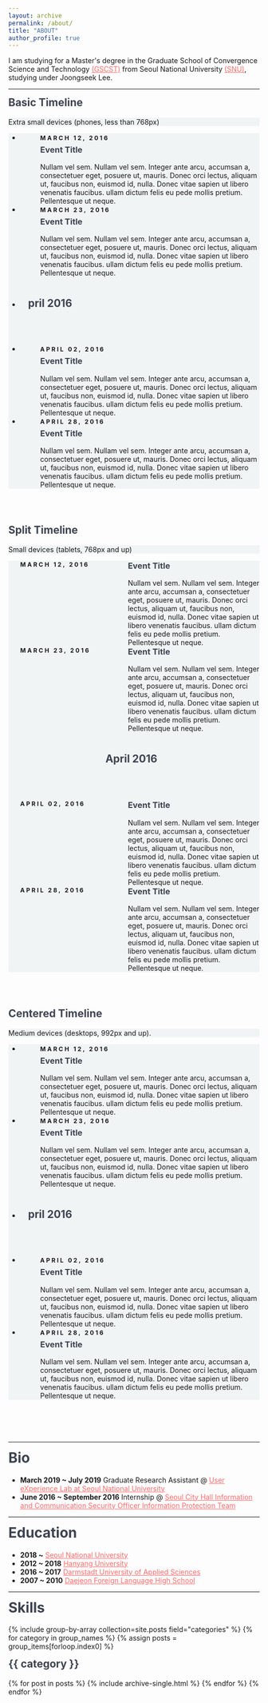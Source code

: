```yaml
---
layout: archive
permalink: /about/
title: "ABOUT"
author_profile: true
---
```


I am studying for a Master's degree in the Graduate School of Convergence Science and Technology [(GSCST)](http://convergence.snu.ac.kr/main/) from Seoul National University [(SNU)](http://snu.ac.kr/index.html), studying under Joongseek Lee.

---

<html>
<head>
<meta name="viewport" content="width=device-width, initial-scale=1.0">
<style>
$primary-color: #FF6B6B;
$primary-color-hover: scale-color($primary-color, $lightness: 32%);

body {
    color: #768390;
    background: #FFF;
    font-family: "Effra", Helvetica, sans-serif;
    padding: 0;
    -webkit-font-smoothing: antialiased;
}
h1,h2,h3,h4,h5,h6 {
    color: #3D4351;
    margin-top: 0;
}
a {
    color: #FF6B6B;
    &:hover {
        color: scale-color(#FF6B6B, $lightness: 32%);;
        text-decoration: none;
    }
}
.example-header {
    background: #3D4351;
    color: #FFF;
    font-weight: 300;
    padding: 3em 1em;
    text-align: center;
    h1 {
        color: #FFF;
        font-weight: 300;
        margin-bottom: 20px
    }
    p {
        font-size: 12px;
        text-transform: uppercase;
        letter-spacing: 3px;
        font-weight: 700;
    }
}
.container-fluid {
    .row {
        padding: 0 0 4em 0;
        &:nth-child(even) {
            background: #F1F4F5;
        }
    }
}

.example-title {
    text-align: center;
    margin-bottom: 60px;
    padding: 3em 0;
    border-bottom: 1px solid #E4EAEC;
    p {
        margin: 0 auto;
        font-size: 16px;
        max-width: 400px;
    }
}

/*==================================
    TIMELINE
==================================*/

    /*-- GENERAL STYLES
    ------------------------------*/
    .timeline {
        line-height: 1.4em;
        list-style: none;
        margin: 0;
        padding: 0;
        width: 100%;
        h1, h2, h3, h4, h5, h6 {
            line-height: inherit;
        }
    }

    /*----- TIMELINE ITEM -----*/

    .timeline-item {
        padding-left: 40px;
        position: relative;
        &:last-child {
            padding-bottom: 0;
        }
    }

    /*----- TIMELINE INFO -----*/

    .timeline-info {
        font-size: 12px;
        font-weight: 700;
        letter-spacing: 3px;
        margin: 0 0 .5em 0;
        text-transform: uppercase;
        white-space: nowrap;
    }
    /*----- TIMELINE MARKER -----*/

    .timeline-marker {
        position: absolute;
        top: 0; bottom: 0; left: 0;
        width: 15px;
        &:before {
            background: #FF6B6B;
            border: 3px solid transparent;
            border-radius: 100%;
            content: "";
            display: block;
            height: 15px;
            position: absolute;
            top: 4px; left: 0;
            width: 15px;
            transition: background 0.3s ease-in-out,
                    border 0.3s ease-in-out;
        }
        &:after {
            content: "";
            width: 3px;
            background: #CCD5DB;
            display: block;
            position: absolute;
            top: 24px; bottom: 0; left: 6px;
        }
        .timeline-item:last-child &:after {
            content: none;
        }
    }
    .timeline-item:not(.period):hover .timeline-marker:before {
        background: transparent;
        border: 3px solid #FF6B6B;
    }

    /*----- TIMELINE CONTENT -----*/

    .timeline-content {
        padding-bottom: 40px;
        p:last-child {
            margin-bottom: 0;
        }
    }

    /*----- TIMELINE PERIOD -----*/
    
    .period {
        padding: 0;
        .timeline-info {
            display: none;
        }
        .timeline-marker {
            &:before {
                background: transparent;
                content: "";
                width: 15px;
                height: auto;
                border: none;
                border-radius: 0;
                top: 0;
                bottom: 30px;
                position: absolute;
                border-top: 3px solid #CCD5DB;
                border-bottom: 3px solid #CCD5DB;
            }
            &:after {
                content: "";
                height: 32px;
                top: auto;
            }
        }
        .timeline-content {
            padding: 40px 0 70px;
        }
        .timeline-title {
            margin: 0;
        }
    }

    /*----------------------------------------------
        MOD: TIMELINE SPLIT
    ----------------------------------------------*/

        .timeline-split {
            @media (min-width: 768px) {
                .timeline {
                    display: table;
                }
                .timeline-item {
                    display: table-row;
                    padding: 0;
                }
                .timeline-info,
                .timeline-marker,
                .timeline-content,
                .period .timeline-info {
                    display: table-cell;
                    vertical-align: top;
                }
                .timeline-marker {
                    position: relative;
                }
                .timeline-content {
                    padding-left: 30px;
                }
                .timeline-info {
                    padding-right: 30px;
                }
                .period .timeline-title {
                    position: relative;
                    left: -45px;
                }
            }
        }

    /*----------------------------------------------
        MOD: TIMELINE CENTERED
    ----------------------------------------------*/

        .timeline-centered {
            @extend .timeline-split;
            @media (min-width: 992px) {
                &,
                .timeline-item,
                .timeline-info,
                .timeline-marker,
                .timeline-content {
                    display: block;
                    margin: 0;
                    padding: 0;
                }
                .timeline-item {
                    padding-bottom: 40px;
                    overflow: hidden;
                }
                .timeline-marker {
                    position: absolute;
                    left: 50%;
                    margin-left: -7.5px;
                }
                .timeline-info,
                .timeline-content {
                    width: 50%;
                }
                > .timeline-item:nth-child(odd) .timeline-info {
                    float: left;
                    text-align: right;
                    padding-right: 30px;
                }
                > .timeline-item:nth-child(odd) .timeline-content {
                    float: right;
                    text-align: left;
                    padding-left: 30px;
                }    
                > .timeline-item:nth-child(even) .timeline-info {
                    float: right;
                    text-align: left;
                    padding-left: 30px;
                }
                > .timeline-item:nth-child(even) .timeline-content {
                    float: left;
                    text-align: right;
                    padding-right: 30px;
                }
                > .timeline-item.period .timeline-content {
                    float: none;
                    padding: 0;
                    width: 100%;
                    text-align: center;
                }
                .timeline-item.period {
                    padding: 50px 0 90px;
                }
                .period .timeline-marker:after {
                    height: 30px;
                    bottom: 0;
                    top: auto;
                }
                .period .timeline-title {
                    left: auto;
                }
            }
        }

    /*----------------------------------------------
        MOD: MARKER OUTLINE
    ----------------------------------------------*/
        
        .marker-outline {
            .timeline-marker {
                &:before {
                    background: transparent;
                    border-color: #FF6B6B;
                }
            }
            .timeline-item:hover .timeline-marker:before {
                background: #FF6B6B;
            }
        }
</style>
</head>
<body>
<script src="https://use.typekit.net/bkt6ydm.js"></script>
<script>try{Typekit.load({ async: true });}catch(e){}</script>
<!-- <header class="example-header">
    <h1 class="text-center">Simple Responsive Timeline</h1>
    <p>Handcrafted by <a href="http://overflowdg.com" target="_blank">Overflow</a></p>
</header> -->
<div class="container-fluid">
    <div class="row example-basic">
        <div class="col-md-12 example-title">
            <h2>Basic Timeline</h2>
            <p>Extra small devices (phones, less than 768px)</p>
        </div>
        <div class="col-xs-10 col-xs-offset-1 col-sm-8 col-sm-offset-2">
            <ul class="timeline">
                <li class="timeline-item">
                    <div class="timeline-info">
                        <span>March 12, 2016</span>
                    </div>
                    <div class="timeline-marker"></div>
                    <div class="timeline-content">
                        <h3 class="timeline-title">Event Title</h3>
                        <p>Nullam vel sem. Nullam vel sem. Integer ante arcu, accumsan a, consectetuer eget, posuere ut, mauris. Donec orci lectus, aliquam ut, faucibus non, euismod id, nulla. Donec vitae sapien ut libero venenatis faucibus. ullam dictum felis
                            eu pede mollis pretium. Pellentesque ut neque.</p>
                    </div>
                </li>
                <li class="timeline-item">
                    <div class="timeline-info">
                        <span>March 23, 2016</span>
                    </div>
                    <div class="timeline-marker"></div>
                    <div class="timeline-content">
                        <h3 class="timeline-title">Event Title</h3>
                        <p>Nullam vel sem. Nullam vel sem. Integer ante arcu, accumsan a, consectetuer eget, posuere ut, mauris. Donec orci lectus, aliquam ut, faucibus non, euismod id, nulla. Donec vitae sapien ut libero venenatis faucibus. ullam dictum felis
                            eu pede mollis pretium. Pellentesque ut neque. </p>
                    </div>
                </li>
                <li class="timeline-item period">
                    <div class="timeline-info"></div>
                    <div class="timeline-marker"></div>
                    <div class="timeline-content">
                        <h2 class="timeline-title">April 2016</h2>
                    </div>
                </li>
                <li class="timeline-item">
                    <div class="timeline-info">
                        <span>April 02, 2016</span>
                    </div>
                    <div class="timeline-marker"></div>
                    <div class="timeline-content">
                        <h3 class="timeline-title">Event Title</h3>
                        <p>Nullam vel sem. Nullam vel sem. Integer ante arcu, accumsan a, consectetuer eget, posuere ut, mauris. Donec orci lectus, aliquam ut, faucibus non, euismod id, nulla. Donec vitae sapien ut libero venenatis faucibus. ullam dictum felis
                            eu pede mollis pretium. Pellentesque ut neque. </p>
                    </div>
                </li>
                <li class="timeline-item">
                    <div class="timeline-info">
                        <span>April 28, 2016</span>
                    </div>
                    <div class="timeline-marker"></div>
                    <div class="timeline-content">
                        <h3 class="timeline-title">Event Title</h3>
                        <p>Nullam vel sem. Nullam vel sem. Integer ante arcu, accumsan a, consectetuer eget, posuere ut, mauris. Donec orci lectus, aliquam ut, faucibus non, euismod id, nulla. Donec vitae sapien ut libero venenatis faucibus. ullam dictum felis
                            eu pede mollis pretium. Pellentesque ut neque. </p>
                    </div>
                </li>
            </ul>
        </div>
    </div>
    <div class="row example-split">
        <div class="col-md-12 example-title">
            <h2>Split Timeline</h2>
            <p>Small devices (tablets, 768px and up)</p>
        </div>
        <div class="col-xs-10 col-xs-offset-1 col-sm-8 col-sm-offset-2">
            <ul class="timeline timeline-split">
                <li class="timeline-item">
                    <div class="timeline-info">
                        <span>March 12, 2016</span>
                    </div>
                    <div class="timeline-marker"></div>
                    <div class="timeline-content">
                        <h3 class="timeline-title">Event Title</h3>
                        <p>Nullam vel sem. Nullam vel sem. Integer ante arcu, accumsan a, consectetuer eget, posuere ut, mauris. Donec orci lectus, aliquam ut, faucibus non, euismod id, nulla. Donec vitae sapien ut libero venenatis faucibus. ullam dictum felis
                            eu pede mollis pretium. Pellentesque ut neque.</p>
                    </div>
                </li>
                <li class="timeline-item">
                    <div class="timeline-info">
                        <span>March 23, 2016</span>
                    </div>
                    <div class="timeline-marker"></div>
                    <div class="timeline-content">
                        <h3 class="timeline-title">Event Title</h3>
                        <p>Nullam vel sem. Nullam vel sem. Integer ante arcu, accumsan a, consectetuer eget, posuere ut, mauris. Donec orci lectus, aliquam ut, faucibus non, euismod id, nulla. Donec vitae sapien ut libero venenatis faucibus. ullam dictum felis
                            eu pede mollis pretium. Pellentesque ut neque. </p>
                    </div>
                </li>
                <li class="timeline-item period">
                    <div class="timeline-info"></div>
                    <div class="timeline-marker"></div>
                    <div class="timeline-content">
                        <h2 class="timeline-title">April 2016</h2>
                    </div>
                </li>
                <li class="timeline-item">
                    <div class="timeline-info">
                        <span>April 02, 2016</span>
                    </div>
                    <div class="timeline-marker"></div>
                    <div class="timeline-content">
                        <h3 class="timeline-title">Event Title</h3>
                        <p>Nullam vel sem. Nullam vel sem. Integer ante arcu, accumsan a, consectetuer eget, posuere ut, mauris. Donec orci lectus, aliquam ut, faucibus non, euismod id, nulla. Donec vitae sapien ut libero venenatis faucibus. ullam dictum felis
                            eu pede mollis pretium. Pellentesque ut neque. </p>
                    </div>
                </li>
                <li class="timeline-item">
                    <div class="timeline-info">
                        <span>April 28, 2016</span>
                    </div>
                    <div class="timeline-marker"></div>
                    <div class="timeline-content">
                        <h3 class="timeline-title">Event Title</h3>
                        <p>Nullam vel sem. Nullam vel sem. Integer ante arcu, accumsan a, consectetuer eget, posuere ut, mauris. Donec orci lectus, aliquam ut, faucibus non, euismod id, nulla. Donec vitae sapien ut libero venenatis faucibus. ullam dictum felis
                            eu pede mollis pretium. Pellentesque ut neque. </p>
                    </div>
                </li>
            </ul>
        </div>
    </div>
    <div class="row example-centered">
        <div class="col-md-12 example-title">
            <h2>Centered Timeline</h2>
            <p>Medium devices (desktops, 992px and up).</p>
        </div>
        <div class="col-xs-10 col-xs-offset-1 col-sm-8 col-sm-offset-2">
            <ul class="timeline timeline-centered">
                <li class="timeline-item">
                    <div class="timeline-info">
                        <span>March 12, 2016</span>
                    </div>
                    <div class="timeline-marker"></div>
                    <div class="timeline-content">
                        <h3 class="timeline-title">Event Title</h3>
                        <p>Nullam vel sem. Nullam vel sem. Integer ante arcu, accumsan a, consectetuer eget, posuere ut, mauris. Donec orci lectus, aliquam ut, faucibus non, euismod id, nulla. Donec vitae sapien ut libero venenatis faucibus. ullam dictum felis
                            eu pede mollis pretium. Pellentesque ut neque.</p>
                    </div>
                </li>
                <li class="timeline-item">
                    <div class="timeline-info">
                        <span>March 23, 2016</span>
                    </div>
                    <div class="timeline-marker"></div>
                    <div class="timeline-content">
                        <h3 class="timeline-title">Event Title</h3>
                        <p>Nullam vel sem. Nullam vel sem. Integer ante arcu, accumsan a, consectetuer eget, posuere ut, mauris. Donec orci lectus, aliquam ut, faucibus non, euismod id, nulla. Donec vitae sapien ut libero venenatis faucibus. ullam dictum felis
                            eu pede mollis pretium. Pellentesque ut neque. </p>
                    </div>
                </li>
                <li class="timeline-item period">
                    <div class="timeline-info"></div>
                    <div class="timeline-marker"></div>
                    <div class="timeline-content">
                        <h2 class="timeline-title">April 2016</h2>
                    </div>
                </li>
                <li class="timeline-item">
                    <div class="timeline-info">
                        <span>April 02, 2016</span>
                    </div>
                    <div class="timeline-marker"></div>
                    <div class="timeline-content">
                        <h3 class="timeline-title">Event Title</h3>
                        <p>Nullam vel sem. Nullam vel sem. Integer ante arcu, accumsan a, consectetuer eget, posuere ut, mauris. Donec orci lectus, aliquam ut, faucibus non, euismod id, nulla. Donec vitae sapien ut libero venenatis faucibus. ullam dictum felis
                            eu pede mollis pretium. Pellentesque ut neque. </p>
                    </div>
                </li>
                <li class="timeline-item">
                    <div class="timeline-info">
                        <span>April 28, 2016</span>
                    </div>
                    <div class="timeline-marker"></div>
                    <div class="timeline-content">
                        <h3 class="timeline-title">Event Title</h3>
                        <p>Nullam vel sem. Nullam vel sem. Integer ante arcu, accumsan a, consectetuer eget, posuere ut, mauris. Donec orci lectus, aliquam ut, faucibus non, euismod id, nulla. Donec vitae sapien ut libero venenatis faucibus. ullam dictum felis
                            eu pede mollis pretium. Pellentesque ut neque. </p>
                    </div>
                </li>
            </ul>
        </div>
    </div>
</div>
</body>
</html>

---

<h1>Bio</h1>
	
- **March 2019 ~ July 2019** 
Graduate Research Assistant @ <a href="http://ux.snu.ac.kr/" target="_blank">User eXperience Lab at Seoul National University</a><br>
- **June 2016 ~ September 2016** 
Internship @ <a href="http://www.redwood-inc.com/" target="_blank">Seoul City Hall Information and Communication Security Officer Information Protection Team</a><br>

---

<h1>Education</h1>

- **2018 ~** 
<a href="http://www.snu.ac.kr/">  Seoul National University</a><br>
- **2012 ~ 2018**
<a href="http://www.hanyang.ac.kr/">Hanyang University</a><br>
- **2016 ~ 2017**
<a href="https://h-da.com/">Darmstadt University of Applied Sciences</a><br>
- **2007 ~ 2010**
<a href="http://djflhs.djsch.kr/main.do">Daejeon Foreign Language High School</a><br>
	
---

<script src="https://cdnjs.cloudflare.com/ajax/libs/Chart.js/2.6.0/Chart.min.js"></script>
<h1><span data-i18n="skills.my_skills">Skills</span></h1>
<canvas id="cs" height="100" width="100"></canvas>    
<script>
    var ctx = document.getElementById("cs");
    var data = {
    labels: "Collaboration, Data Analysis, Python, HTML/CSS, Communication, PM".split(","),
    datasets: [{
        label: "Ability",
        backgroundColor: "rgba(179,181,198,0.2)",
        borderColor: "#3385FF",
        pointBackgroundColor: "#3385FF",
        pointBorderColor: "#fff",
        pointHoverBackgroundColor: "#3385FF",
        pointHoverBorderColor: "#3385FF",
        data: [95, 80, 85, 70, 85, 80]
        }]
    };
    var myRadarChart = new Chart(ctx, {
    type: 'radar',
    data: data,
    options: {
        scale: {
            responsive: true,
            ticks: {min: 0, max: 100},
            lineArc: false,
            pointLabels: {fontSize: 14},
        },
        scaleFontSize: 0,
        legend: {display: false},
    }
    });
</script>





{% include group-by-array collection=site.posts field="categories" %}
{% for category in group_names %}
  {% assign posts = group_items[forloop.index0] %}
  <h2 id="{{ category | slugify }}" class="archive__subtitle">{{ category }}</h2>
  {% for post in posts %}
    {% include archive-single.html %}
  {% endfor %}
{% endfor %}
